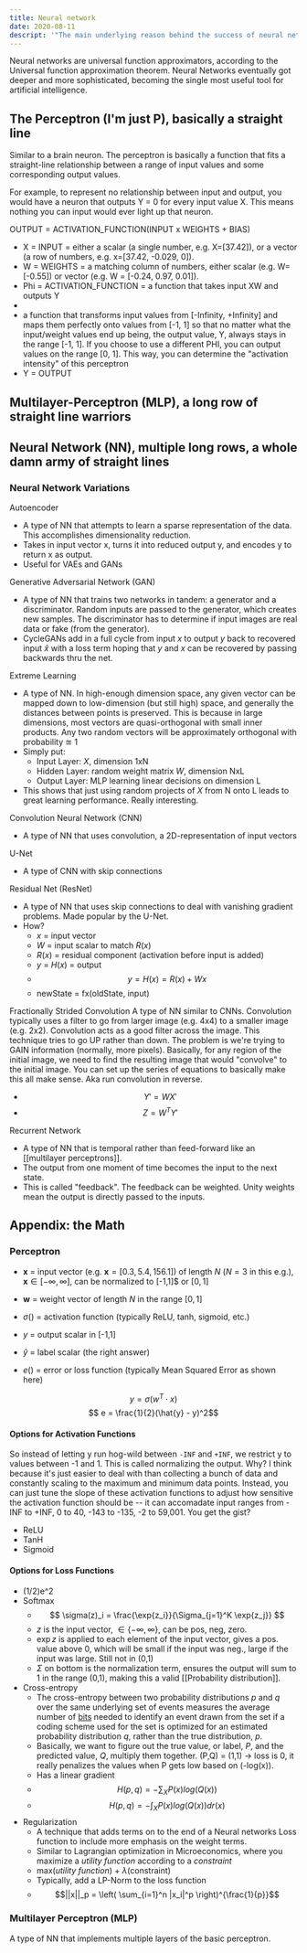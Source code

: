 ```yaml
---
title: Neural network
date: 2020-08-11
descript: '"The main underlying reason behind the success of neural networks is the fact that they can represent any functional combination of input and output vectors. That is to say, the will approximate any function in the universe."'
---
```



Neural networks are universal function approximators, according to the Universal function approximation theorem. Neural Networks eventually got deeper and more sophisticated, becoming the single most useful tool for artificial intelligence.

## The Perceptron (I'm just P), basically a straight line
Similar to a brain neuron. The perceptron is basically a function that fits a straight-line relationship between a range of input values and some corresponding output values. 

For example, to represent no relationship between input and output, you would have a neuron that outputs Y = 0 for every input value X. This means nothing you can input would ever light up that neuron.

OUTPUT = ACTIVATION_FUNCTION(INPUT x WEIGHTS + BIAS)
- X = INPUT = either a scalar (a single number, e.g. X=[37.42]), or a vector (a row of numbers, e.g. x=[37.42, -0.029, 0]). 
- W = WEIGHTS = a matching column of numbers, either scalar (e.g. W=[-0.55]) or vector (e.g. W = [-0.24, 0.97, 0.01]). 
- Phi = ACTIVATION_FUNCTION = a function that takes input XW and outputs Y
- 
- a function that transforms input values from [-Infinity, +Infinity] and maps them perfectly onto values from [-1, 1] so that no matter what the input/weight values end up being, the output value, Y, always stays in the range [-1, 1]. If you choose to use a different PHI, you can output values on the range [0, 1]. This way, you can determine the "activation intensity" of this perceptron
- Y = OUTPUT


## Multilayer-Perceptron (MLP), a long row of straight line warriors


## Neural Network (NN), multiple long rows, a whole damn army of straight lines


### Neural Network Variations
Autoencoder
- A type of NN that attempts to learn a sparse representation of the data. This accomplishes dimensionality reduction.
- Takes in input vector x, turns it into reduced output y, and encodes y to return x as output.
- Useful for VAEs and GANs

Generative Adversarial Network (GAN)
- A type of NN that trains two networks in tandem: a generator and a discriminator. Random inputs are passed to the generator, which creates new samples. The discriminator has to determine if input images are real data or fake (from the generator).
- CycleGANs add in a full cycle from input $x$ to output $y$ back to recovered input $\hat{x}$ with a loss term hoping that $y$ and $x$ can be recovered by passing backwards thru the net.

Extreme Learning
- A type of NN. In high-enough dimension space, any given vector can be mapped down to low-dimension (but still high) space, and generally the distances between points is preserved. This is because in large dimensions, most vectors are quasi-orthogonal with small inner products. Any two random vectors will be approximately orthogonal with probability $\approxeq$ 1
- Simply put:
	- Input Layer: $X$, dimension 1xN
	- Hidden Layer: random weight matrix $W$, dimension NxL
	- Output Layer: MLP learning linear decisions on dimension L
- This shows that just using random projects of $X$ from N onto L leads to great learning performance. Really interesting.

Convolution Neural Network (CNN)
- A type of NN that uses convolution, a 2D-representation of input vectors

U-Net
- A type of CNN with skip connections

Residual Net (ResNet)
- A type of NN that uses skip connections to deal with vanishing gradient problems. Made popular by the U-Net.
- How?
	- $x$ = input vector
	- $W$ = input scalar to match $R(x)$
	- $R(x)$ = residual component (activation before input is added)
	- $y$ = $H(x)$ = output
	- $$ y = H(x) = R(x) + Wx $$
	- newState = fx(oldState, input)

Fractionally Strided Convolution
	A type of NN similar to CNNs. Convolution typically uses a filter to go from larger image (e.g. 4x4) to a smaller image (e.g. 2x2). Convolution acts as a good filter across the image. This technique tries to go UP rather than down. The problem is we're trying to GAIN information (normally, more pixels). Basically, for any region of the initial image, we need to find the resulting image that would "convolve" to the initial image. You can set up the series of equations to basically make this all make sense. Aka run convolution in reverse.
- $$ Y' = W X' $$
- $$ Z = W^T Y'$$

Recurrent Network
- A type of NN that is temporal rather than feed-forward like an [[multilayer perceptrons]].
- The output from one moment of time becomes the input to the next state. 
- This is called "feedback". The feedback can be weighted. Unity weights mean the output is directly passed to the inputs.


## Appendix: the Math

### Perceptron

- $\mathbf{x}$ = input vector (e.g. $\mathbf{x}=[0.3, 5.4, 156.1]$) of length $N$ ($N=3$ in this e.g.), $\mathbf{x} \in [-\infty,\infty]$, can be normalized to [-1,1]$ or $[0,1]$

- $\mathbf{w}$ = weight vector of length $N$ in the range $[0,1]$

- $\sigma( )$ = activation function (typically ReLU, tanh, sigmoid, etc.)

- $y$ = output scalar in [-1,1]

- $\hat{y}$ = label scalar (the right answer)

- $e()$ = error or loss function (typically Mean Squared Error as shown here)

$$ y = \sigma(w^T \cdot x) $$
$$ e = \frac{1}{2}(\hat{y} - y)^2$$

#### Options for Activation Functions
So instead of letting y run hog-wild between `-INF` and `+INF`, we restrict y to values between -1 and 1. This is called normalizing the output. Why? I think because it's just easier to deal with than collecting a bunch of data and constantly scaling to the maximum and minimum data points. Instead, you can just tune the slope of these activation functions to adjust how sensitive the activation function should be -- it can accomadate input ranges from -INF to +INF, 0 to 40, -143 to -135, -2 to 59,001. You get the gist?

- ReLU
- TanH
- Sigmoid
#### Options for Loss Functions
- (1/2)e^2
- Softmax
	- $$
\sigma(z)_i = \frac{\exp{z_i}}{\Sigma_{j=1}^K \exp{z_j}}
$$
	- $z$ is the input vector, $\in \{-\infty,\infty\}$, can be pos, neg, zero.
	- $\exp{z}$ is applied to each element of the input vector, gives a pos. value above 0, which will be small if the input was neg., large if the input was large. Still not in (0,1)
	- $\Sigma$ on bottom is the normalization term, ensures the output will sum to 1 in the range (0,1), making this a valid [[Probability distribution]].
- Cross-entropy
	- The cross-entropy between two probability distributions $p$ and $q$ over the same underlying set of events measures the average number of [bits](https://en.wikipedia.org/wiki/Bit "Bit") needed to identify an event drawn from the set if a coding scheme used for the set is optimized for an estimated probability distribution $q$, rather than the true distribution, $p$.
	- Basically, we want to figure out the true value, or label, $P$, and the predicted value, $Q$, multiply them together. (P,Q) = (1,1) -> loss is 0, it really penalizes the values when P gets low based on (-log(x)).
	- Has a linear gradient
	- $$H(p,q) = - \sum_{X} P(x) log(Q(x))$$
	- $$H(p,q) = - \int_{X} P(x) log(Q(x)) dr(x)$$
- Regularization
	- A technique that adds terms on to the end of a Neural networks Loss function to include more emphasis on the weight terms.
	- Similar to Lagrangian optimization in Microeconomics, where you maximize a *utility function* according to a *constraint*
	- max(*utility function*) + $\lambda$(constraint)
	- Typically, add a LP-Norm to the loss function
	- $$||x||_p = \left( \sum_{i=1}^n |x_i|^p \right)^{\frac{1}{p}}$$

### Multilayer Perceptron (MLP)
A type of NN that implements multiple layers of the basic perceptron. 
